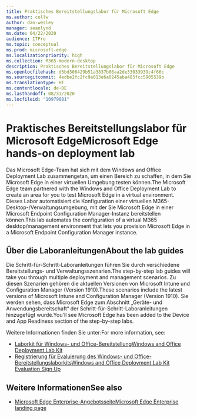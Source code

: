```yaml
---
title: Praktisches Bereitstellungslabor für Microsoft Edge
ms.author: collw
author: dan-wesley
manager: seanlynd
ms.date: 04/22/2020
audience: ITPro
ms.topic: conceptual
ms.prod: microsoft-edge
ms.localizationpriority: high
ms.collection: M365-modern-desktop
description: Praktisches Bereitstellungslabor für Microsoft Edge
ms.openlocfilehash: d5bd306429b51a3837b08aa2de33033939c4f66c
ms.sourcegitcommit: 4edbe2fc2fc9a013e6a0245aba485fcc5905539b
ms.translationtype: HT
ms.contentlocale: de-DE
ms.lasthandoff: 08/31/2020
ms.locfileid: "10979881"
---
```

# <span data-ttu-id="943aa-103">Praktisches Bereitstellungslabor für Microsoft Edge</span><span class="sxs-lookup"><span data-stu-id="943aa-103">Microsoft Edge hands-on deployment lab</span></span>

<span data-ttu-id="943aa-104">Das Microsoft Edge-Team hat sich mit dem Windows and Office Deployment Lab zusammengetan, um einen Bereich zu schaffen, in dem Sie Microsoft Edge in einer virtuellen Umgebung testen können.</span><span class="sxs-lookup"><span data-stu-id="943aa-104">The Microsoft Edge team partnered with the Windows and Office Deployment Lab to create an area for you to test Microsoft Edge in a virtual environment.</span></span> <span data-ttu-id="943aa-105">Dieses Labor automatisiert die Konfiguration einer virtuellen M365-Desktop-/Verwaltungsumgebung, mit der Sie Microsoft Edge in einer Microsoft Endpoint Configuration Manager-Instanz bereitstellen können.</span><span class="sxs-lookup"><span data-stu-id="943aa-105">This lab automates the configuration of a virtual M365 desktop/management environment that lets you provision Microsoft Edge in a Microsoft Endpoint Configuration Manager instance.</span></span>

## <span data-ttu-id="943aa-106">Über die Laboranleitungen</span><span class="sxs-lookup"><span data-stu-id="943aa-106">About the lab guides</span></span>

<span data-ttu-id="943aa-107">Die Schritt-für-Schritt-Laboranleitungen führen Sie durch verschiedene Bereitstellungs- und Verwaltungsszenarien.</span><span class="sxs-lookup"><span data-stu-id="943aa-107">The step-by-step lab guides will take you through multiple deployment and management scenarios.</span></span> <span data-ttu-id="943aa-108">Zu diesen Szenarien gehören die aktuellen Versionen von Microsoft Intune und Configuration Manager (Version 1910).</span><span class="sxs-lookup"><span data-stu-id="943aa-108">These scenarios include the latest versions of Microsoft Intune and Configuration Manager (Version 1910).</span></span> <span data-ttu-id="943aa-109">Sie werden sehen, dass Microsoft Edge zum Abschnitt „Geräte- und Anwendungsbereitschaft“ der Schritt-für-Schritt-Laboranleitungen hinzugefügt wurde.</span><span class="sxs-lookup"><span data-stu-id="943aa-109">You'll see Microsoft Edge has been added to the Device and App Readiness section of the step-by-step labs.</span></span>

<span data-ttu-id="943aa-110">Weitere Informationen finden Sie unter:</span><span class="sxs-lookup"><span data-stu-id="943aa-110">For more information, see:</span></span>

- [<span data-ttu-id="943aa-111">Laborkit für Windows- und Office-Bereitstellung</span><span class="sxs-lookup"><span data-stu-id="943aa-111">Windows and Office Deployment Lab Kit</span></span>](https://docs.microsoft.com/microsoft-365/enterprise/modern-desktop-deployment-and-management-lab?view=o365-worldwide)
- [<span data-ttu-id="943aa-112">Registrierung für Evaluierung des Windows- und Office-Bereitstellungslaborkits</span><span class="sxs-lookup"><span data-stu-id="943aa-112">Windows and Office Deployment Lab Kit Evaluation Sign Up</span></span>](https://www.microsoft.com/evalcenter/evaluate-lab-kit)

## <span data-ttu-id="943aa-113">Weitere Informationen</span><span class="sxs-lookup"><span data-stu-id="943aa-113">See also</span></span>

- [<span data-ttu-id="943aa-114">Microsoft Edge Enterprise-Angebotsseite</span><span class="sxs-lookup"><span data-stu-id="943aa-114">Microsoft Edge Enterprise landing page</span></span>](https://aka.ms/EdgeEnterprise)